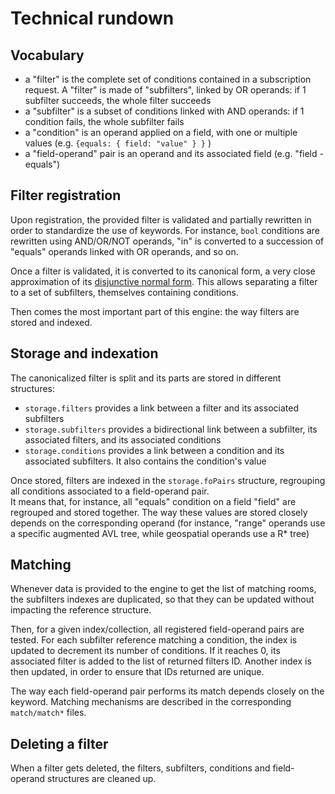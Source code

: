 # Technical rundown

## Vocabulary

- a "filter" is the complete set of conditions contained in a subscription request. A "filter" is made of "subfilters", linked by OR operands: if 1 subfilter succeeds, the whole filter succeeds
- a "subfilter" is a subset of conditions linked with AND operands: if 1 condition fails, the whole subfilter fails
- a "condition" is an operand applied on a field, with one or multiple values (e.g. `{equals: { field: "value" } }` )
- a "field-operand" pair is an operand and its associated field (e.g. "field - equals")

## Filter registration

Upon registration, the provided filter is validated and partially rewritten in order to standardize the use of keywords. For instance, `bool` conditions are rewritten using AND/OR/NOT operands, "in" is converted to a succession of "equals" operands linked with OR operands, and so on.

Once a filter is validated, it is converted to its canonical form, a very close approximation of its [disjunctive normal form](https://en.wikipedia.org/wiki/Disjunctive_normal_form).
This allows separating a filter to a set of subfilters, themselves containing conditions.

Then comes the most important part of this engine: the way filters are stored and indexed.

## Storage and indexation

The canonicalized filter is split and its parts are stored in different structures:

- `storage.filters` provides a link between a filter and its associated subfilters
- `storage.subfilters` provides a bidirectional link between a subfilter, its associated filters, and its associated conditions
- `storage.conditions` provides a link between a condition and its associated subfilters. It also contains the condition's value

Once stored, filters are indexed in the `storage.foPairs` structure, regrouping all conditions associated to a field-operand pair.  
It means that, for instance, all "equals" condition on a field "field" are regrouped and stored together. The way these values are stored closely depends on the corresponding operand (for instance, "range" operands use a specific augmented AVL tree, while geospatial operands use a R\* tree)

## Matching

Whenever data is provided to the engine to get the list of matching rooms, the subfilters indexes are duplicated, so that they can be updated without impacting the reference structure.

Then, for a given index/collection, all registered field-operand pairs are tested. For each subfilter reference matching a condition, the index is updated to decrement its number of conditions. If it reaches 0, its associated filter is added to the list of returned filters ID.
Another index is then updated, in order to ensure that IDs returned are unique.

The way each field-operand pair performs its match depends closely on the keyword. Matching mechanisms are described in the corresponding `match/match*` files.

## Deleting a filter

When a filter gets deleted, the filters, subfilters, conditions and field-operand structures are cleaned up.
